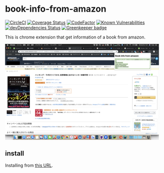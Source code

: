 # book-info-from-amazon
[![CircleCI](https://circleci.com/gh/korosuke613/book-info-from-amazon/tree/master.svg?style=svg)](https://circleci.com/gh/korosuke613/book-info-from-amazon/tree/master) [![Coverage Status](https://coveralls.io/repos/github/korosuke613/book-info-from-amazon/badge.svg?branch=master)](https://coveralls.io/github/korosuke613/book-info-from-amazon?branch=master) [![CodeFactor](https://www.codefactor.io/repository/github/korosuke613/book-info-from-amazon/badge)](https://www.codefactor.io/repository/github/korosuke613/book-info-from-amazon) [![Known Vulnerabilities](https://snyk.io/test/github/korosuke613/book-info-from-amazon/badge.svg?targetFile=package.json)](https://snyk.io/test/github/korosuke613/book-info-from-amazon?targetFile=package.json) [![devDependencies Status](https://david-dm.org/korosuke613/book-info-from-amazon/dev-status.svg)](https://david-dm.org/korosuke613/book-info-from-amazon?type=dev) [![Greenkeeper badge](https://badges.greenkeeper.io/korosuke613/book-info-from-amazon.svg)](https://greenkeeper.io/)

This is chrome extension that get information of a book from amazon.

![イメージ画像](image.png)

## install
Installing from [this URL](https://chrome.google.com/webstore/detail/bifa-book-info-from-amazo/bkhaeipigknfhmbkcoingjepncjpaedl).

